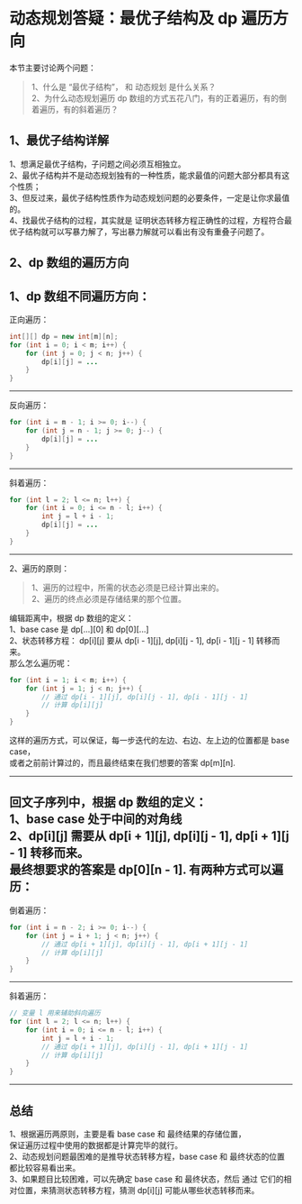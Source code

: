 # 动态规划答疑：最优子结构及 dp 遍历方向

本节主要讨论两个问题：
> 1、什么是 “最优子结构”， 和 动态规划 是什么关系？   
> 2、为什么动态规划遍历 dp 数组的方式五花八门，有的正着遍历，有的倒着遍历，有的斜着遍历？  

## 1、最优子结构详解
1、想满足最优子结构，子问题之间必须互相独立。  
2、最优子结构并不是动态规划独有的一种性质，能求最值的问题大部分都具有这个性质；  
3、但反过来，最优子结构性质作为动态规划问题的必要条件，一定是让你求最值的。  
4、找最优子结构的过程，其实就是 证明状态转移方程正确性的过程，方程符合最优子结构就可以写暴力解了，写出暴力解就可以看出有没有重叠子问题了。  

## 2、dp 数组的遍历方向

1、dp 数组不同遍历方向：  
---
正向遍历：  
```java
int[][] dp = new int[m][n];
for (int i = 0; i < m; i++) {
    for (int j = 0; j < n; j++) {
        dp[i][j] = ...
    }
}
```
---
反向遍历：  
```java
for (int i = m - 1; i >= 0; i--) {
    for (int j = n - 1; j >= 0; j--) {
        dp[i][j] = ...
    }
}
```
---
斜着遍历：  
```java
for (int l = 2; l <= n; l++) {
    for (int i = 0; i <= n - l; i++) {
        int j = l + i - 1;
        dp[i][j] = ...
    }
}
```
---
2、遍历的原则：  
> 1、遍历的过程中，所需的状态必须是已经计算出来的。  
> 2、遍历的终点必须是存储结果的那个位置。  

编辑距离中，根据 dp 数组的定义：  
1、base case 是 dp[...][0] 和 dp[0][...]   
2、状态转移方程： dp[i][j] 要从 dp[i - 1][j], dp[i][j - 1], dp[i - 1][j - 1] 转移而来。  
那么怎么遍历呢：
```java
for (int i = 1; i < m; i++) {
    for (int j = 1; j < n; j++) {
        // 通过 dp[i - 1][j], dp[i][j - 1], dp[i - 1][j - 1]
        // 计算 dp[i][j]
    }   
}
```

这样的遍历方式，可以保证，每一步迭代的左边、右边、左上边的位置都是 base case，    
或者之前前计算过的，而且最终结束在我们想要的答案 dp[m][n].   

----
回文子序列中，根据 dp 数组的定义：   
1、base case 处于中间的对角线   
2、dp[i][j] 需要从 dp[i + 1][j], dp[i][j - 1], dp[i + 1][j - 1] 转移而来。   
最终想要求的答案是 dp[0][n - 1]. 有两种方式可以遍历：
---
倒着遍历：
```java
for (int i = n - 2; i >= 0; i--) {
    for (int j = i + 1; j < n; j++) {
        // 通过 dp[i + 1][j], dp[i][j - 1], dp[i + 1][j - 1]
        // 计算 dp[i][j]
    }
}
```
---
斜着遍历：
```java
// 变量 l 用来辅助斜向遍历
for (int l = 2; l <= n; l++) {
    for (int i = 0; i <= n - l; i++) {
        int j = l + i - 1;
        // 通过 dp[i + 1][j], dp[i][j - 1], dp[i + 1][j - 1]
        // 计算 dp[i][j]
    }
}
```
----

## 总结
1、根据遍历两原则，主要是看 base case 和 最终结果的存储位置，   
  保证遍历过程中使用的数据都是计算完毕的就行。   
2、动态规划问题最困难的是推导状态转移方程，base case 和 最终状态的位置都比较容易看出来。   
3、如果题目比较困难，可以先确定 base case 和 最终状态，然后 通过 它们的相对位置，来猜测状态转移方程，猜测 dp[i][j] 可能从哪些状态转移而来。   

